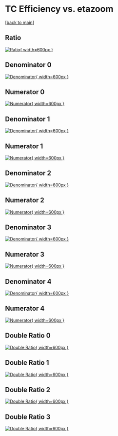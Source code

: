 # TC Efficiency vs. etazoom

[[back to main](./)]



## Ratio

[![Ratio](../mtv/var/TC_xtr_0_-1_eff_etazoom.png){ width=600px }](../mtv/var/TC_xtr_0_-1_eff_etazoom.pdf)

## Denominator 0

[![Denominator](../mtv/den/TC_xtr_0_-1_eff_etazoom_den0.png){ width=600px }](../mtv/den/TC_xtr_0_-1_eff_etazoom_den0.pdf)

## Numerator 0

[![Numerator](../mtv/num/TC_xtr_0_-1_eff_etazoom_num0.png){ width=600px }](../mtv/num/TC_xtr_0_-1_eff_etazoom_num0.pdf)

## Denominator 1

[![Denominator](../mtv/den/TC_xtr_0_-1_eff_etazoom_den1.png){ width=600px }](../mtv/den/TC_xtr_0_-1_eff_etazoom_den1.pdf)

## Numerator 1

[![Numerator](../mtv/num/TC_xtr_0_-1_eff_etazoom_num1.png){ width=600px }](../mtv/num/TC_xtr_0_-1_eff_etazoom_num1.pdf)

## Denominator 2

[![Denominator](../mtv/den/TC_xtr_0_-1_eff_etazoom_den2.png){ width=600px }](../mtv/den/TC_xtr_0_-1_eff_etazoom_den2.pdf)

## Numerator 2

[![Numerator](../mtv/num/TC_xtr_0_-1_eff_etazoom_num2.png){ width=600px }](../mtv/num/TC_xtr_0_-1_eff_etazoom_num2.pdf)

## Denominator 3

[![Denominator](../mtv/den/TC_xtr_0_-1_eff_etazoom_den3.png){ width=600px }](../mtv/den/TC_xtr_0_-1_eff_etazoom_den3.pdf)

## Numerator 3

[![Numerator](../mtv/num/TC_xtr_0_-1_eff_etazoom_num3.png){ width=600px }](../mtv/num/TC_xtr_0_-1_eff_etazoom_num3.pdf)

## Denominator 4

[![Denominator](../mtv/den/TC_xtr_0_-1_eff_etazoom_den4.png){ width=600px }](../mtv/den/TC_xtr_0_-1_eff_etazoom_den4.pdf)

## Numerator 4

[![Numerator](../mtv/num/TC_xtr_0_-1_eff_etazoom_num4.png){ width=600px }](../mtv/num/TC_xtr_0_-1_eff_etazoom_num4.pdf)

## Double Ratio 0

[![Double Ratio](../mtv/ratio/TC_xtr_0_-1_eff_etazoom_ratio0.png){ width=600px }](../mtv/ratio/TC_xtr_0_-1_eff_etazoom_ratio0.pdf)

## Double Ratio 1

[![Double Ratio](../mtv/ratio/TC_xtr_0_-1_eff_etazoom_ratio1.png){ width=600px }](../mtv/ratio/TC_xtr_0_-1_eff_etazoom_ratio1.pdf)

## Double Ratio 2

[![Double Ratio](../mtv/ratio/TC_xtr_0_-1_eff_etazoom_ratio2.png){ width=600px }](../mtv/ratio/TC_xtr_0_-1_eff_etazoom_ratio2.pdf)

## Double Ratio 3

[![Double Ratio](../mtv/ratio/TC_xtr_0_-1_eff_etazoom_ratio3.png){ width=600px }](../mtv/ratio/TC_xtr_0_-1_eff_etazoom_ratio3.pdf)

